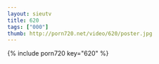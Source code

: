 ```yaml
--- 
layout: sieutv
title: 620
tags: ["000"]
thumb: http://porn720.net/video/620/poster.jpg
---
```

{% include porn720 key="620" %} 
